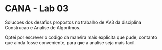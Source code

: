 # CANA - Lab 03

Solucoes dos desafios propostos no trabalho de AV3 da disciplina Construcao e Analise de Algoritmos.

Optei por escrever o codigo da maneira mais explicita que pude, contanto que ainda fosse conveniente, para que a analise seja mais facil.